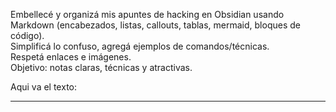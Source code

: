 
Embellecé y organizá mis apuntes de hacking en Obsidian usando Markdown (encabezados, listas, callouts, tablas, mermaid, bloques de código).  
Simplificá lo confuso, agregá ejemplos de comandos/técnicas.  
Respetá enlaces e imágenes.  
Objetivo: notas claras, técnicas y atractivas.  

Aqui va el texto:

---
